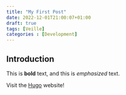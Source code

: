 ```yaml
---
title: "My First Post"
date: 2022-12-01T21:00:07+01:00
draft: true
tags: [Veille]
categories : [Development]
---
```


## Introduction

This is **bold** text, and this is *emphasized* text.

Visit the [Hugo](https://gohugo.io) website!
